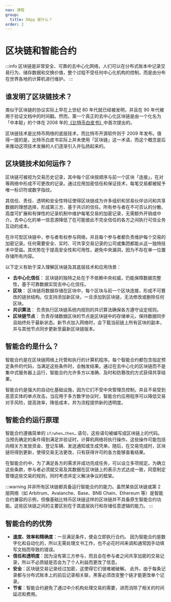 ```yaml
---
nav: 课程
group:
  title: DApp 是什么？
order: 2
---
```


# 区块链和智能合约

<!-- prettier-ignore -->
:::info
区块链是非常安全、可靠的去中心化网络，人们可以在分布式账本中记录交易行为、储存数据和交换价值，整个过程不受任何中心化机构的控制，而是由分布在世界各地的计算机进行维护。
:::

## 谁发明了区块链技术？

类似于区块链的协议实际上早在上世纪 80 年代就已经被发明，并且在 90 年代被用于验证文档中的时间戳。然而，第一个真正的去中心化区块链是由一个化名为「中本聪」的个体在 2008 年的[《比特币白皮书》](https://bitcoin.org/bitcoin.pdf)中首次提出的。

区块链技术是比特币网络的底层技术，而比特币开源软件则于 2009 年发布。值得一提的是，比特币白皮书实际上并未使用「区块链」这一术语，而这个概念是后来推动这项技术发展的人们逐渐引入并弘扬起来的。

## 区块链技术如何运作？

区块链可被视为交易历史记录，其中每个区块按顺序与前一个区块「连接」，在对等网络中形成不可更改的记录。通过应用加密信任和保证技术，每笔交易都被赋予唯一标识符或数字指纹。

其信任、责任、透明和安全性特征使得区块链成为许多组织和贸易伙伴访问和共享数据的理想选择，形成第三方、基于共识的信任。所有参与者在不可否认的分散、高度可扩展和有弹性的记录机制中维护每笔交易的加密记录，无需额外开销或中介。去中心化的单一信息源降低了在可能彼此不完全信任的各方之间执行可信业务互动的成本。

在许可型区块链中，参与者有权参与网络，并且每个参与者都负责维护每个交易的加密记录。任何需要安全、实时、可共享交易记录的公司或集团都能从这一独特技术中受益。其优势在于提高安全性和可用性，避免中央漏洞，因为不存在单一位置存储所有内容。

以下定义有助于深入理解区块链及其底层技术和应用场景：

- **去中心化信任**： 区块链的独特之处在于不依赖中央权威，仍能保障数据完整性，基于可靠数据实现去中心化信任。
- **区块**： 区块链将数据存储在区块中，每个区块与前一个区块连接，形成不可篡改的链状结构。仅支持添加新区块，一旦添加到区块链，无法修改或删除任何区块。
- **共识算法**： 负责执行区块链系统内规则的共识算法确保各方遵守设定规则。
- **区块链节点**： 负责存储数据区块的节点是区块链中的存储单元，保持数据同步且始终处于最新状态。新节点加入网络时，会下载当前链上所有区块的副本，并与其他节点同步更新至最新区块链版本。

## 智能合约是什么？

智能合约是在区块链网络上托管和执行的计算机程序。每个智能合约都包含指定预定条件的代码，当满足这些条件时，会触发结果。通过在去中心化的区块链而不是集中式服务器上运行，智能合约允许多方以准确、及时和防篡改的方式获得共享结果。

智能合约是强大的自动化基础设施，因为它们不受中央管理员控制，并且不易受到恶意实体的单点攻击。当应用于多方数字协议时，智能合约应用程序可以降低交易对手风险，提高效率，降低成本，并为流程提供新的透明度。

## 智能合约运行原理

智能合约遵循简单的 `if/when…then…` 语句，这些语句被编写成区块链上的代码。当预先确定的条件得到满足并验证时，计算机网络将执行操作。这些操作可能包括向相关方发放资金、登记车辆、发送通知或生成凭单。随后，在交易完成时，区块链将得到更新，使得交易无法更改，只有获得许可的各方能够查看结果。

在智能合约中，为了满足各方的需求并成功完成任务，可以设立多项规定。为确立这些条款，参与者必须就交易及其数据在区块链上的表示方式达成一致，同意制定管理这些交易的规则，同时考虑并定义解决争议的框架。

<!-- prettier-ignore -->
:::warning
并非所有区块链都具备运行智能合约的能力。虽然某些区块链或第 2 层网络（如 Arbitrum、Avalanche、Base、BNB Chain、Ethereum 等）是智能合约兼容的示例，但像基础比特币区块链这样的区块链并不具备原生智能合约功能。这些区块链之间的主要区别在于其底层执行和存储任意逻辑的能力。
:::

## 智能合约的优势

- **速度、效率和精确度**：一旦满足条件，便会立即执行合约。 因为智能合约是数字化和自动化的，所以无需处理文书工作，也不必花时间来调和通常因手动填写文档而导致的错误。
- **信任和透明度**：因为没有第三方参与，而且会在参与者之间共享加密的交易记录，所以不必质疑是否会为了个人利益而更改了信息。
- **安全**：区块链交易记录经过加密，这使得它们很难被破解。 此外，由于每条记录都与分布式账本上的前后记录相关联，黑客必须改变整个链才能更改单个记录。
- **节省**：智能合约避免了通过中介机构处理交易的需要，进而消除了相关的时间延迟和费用。
